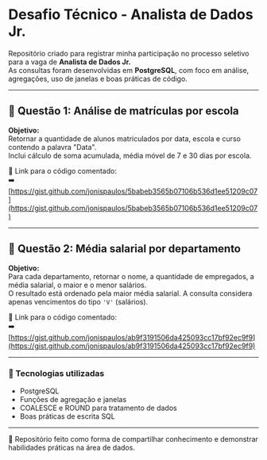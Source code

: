 # Desafio Técnico - Analista de Dados Jr.

Repositório criado para registrar minha participação no processo seletivo para a vaga de **Analista de Dados Jr.**  
As consultas foram desenvolvidas em **PostgreSQL**, com foco em análise, agregações, uso de janelas e boas práticas de código.

---

## 🔹 Questão 1: Análise de matrículas por escola

**Objetivo:**  
Retornar a quantidade de alunos matriculados por data, escola e curso contendo a palavra "Data".  
Inclui cálculo de soma acumulada, média móvel de 7 e 30 dias por escola.

📎 Link para o código comentado:  
➡️ [https://gist.github.com/jonispaulos/5babeb3565b07106b536d1ee51209c07](https://gist.github.com/jonispaulos/5babeb3565b07106b536d1ee51209c07)

---

## 🔹 Questão 2: Média salarial por departamento

**Objetivo:**  
Para cada departamento, retornar o nome, a quantidade de empregados, a média salarial, o maior e o menor salários.  
O resultado está ordenado pela maior média salarial. A consulta considera apenas vencimentos do tipo `'V'` (salários).

📎 Link para o código comentado:  
➡️ [https://gist.github.com/jonispaulos/ab9f3191506da425093cc17bf92ec9f9](https://gist.github.com/jonispaulos/ab9f3191506da425093cc17bf92ec9f9)

---

### 🧠 Tecnologias utilizadas

- PostgreSQL
- Funções de agregação e janelas
- COALESCE e ROUND para tratamento de dados
- Boas práticas de escrita SQL

---

📌 Repositório feito como forma de compartilhar conhecimento e demonstrar habilidades práticas na área de dados.
